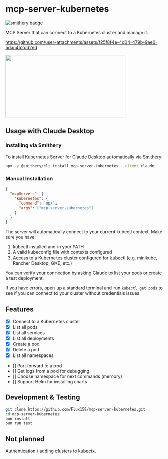 # mcp-server-kubernetes
[![smithery badge](https://smithery.ai/badge/mcp-server-kubernetes)](https://smithery.ai/server/mcp-server-kubernetes)

MCP Server that can connect to a Kubernetes cluster and manage it.

https://github.com/user-attachments/assets/f25f8f4e-4d04-479b-9ae0-5dac452dd2ed

<a href="https://glama.ai/mcp/servers/w71ieamqrt"><img width="380" height="200" src="https://glama.ai/mcp/servers/w71ieamqrt/badge" /></a>

## Usage with Claude Desktop

### Installing via Smithery

To install Kubernetes Server for Claude Desktop automatically via [Smithery](https://smithery.ai/server/mcp-server-kubernetes):

```bash
npx -y @smithery/cli install mcp-server-kubernetes --client claude
```

### Manual Installation
```json
{
  "mcpServers": {
    "kubernetes": {
      "command": "npx",
      "args": ["mcp-server-kubernetes"]
    }
  }
}
```

The server will automatically connect to your current kubectl context. Make sure you have:

1. kubectl installed and in your PATH
2. A valid kubeconfig file with contexts configured
3. Access to a Kubernetes cluster configured for kubectl (e.g. minikube, Rancher Desktop, GKE, etc.)

You can verify your connection by asking Claude to list your pods or create a test deployment.

If you have errors, open up a standard terminal and run `kubectl get pods` to see if you can connect to your cluster without credentials issues.

## Features

- [x] Connect to a Kubernetes cluster
- [x] List all pods
- [x] List all services
- [x] List all deployments
- [x] Create a pod
- [x] Delete a pod
- [x] List all namespaces
- [] Port forward to a pod
- [] Get logs from a pod for debugging
- [] Choose namespace for next commands (memory)
- [] Support Helm for installing charts

## Development & Testing

```bash
git clone https://github.com/Flux159/mcp-server-kubernetes.git
cd mcp-server-kubernetes
bun install
bun run test
```

## Not planned

Authentication / adding clusters to kubectx.
